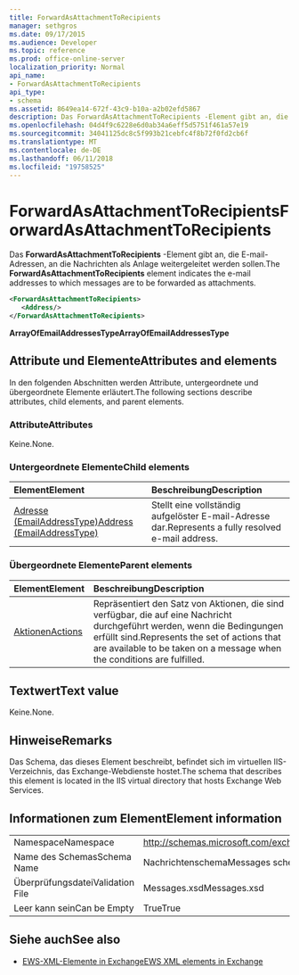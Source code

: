 ```yaml
---
title: ForwardAsAttachmentToRecipients
manager: sethgros
ms.date: 09/17/2015
ms.audience: Developer
ms.topic: reference
ms.prod: office-online-server
localization_priority: Normal
api_name:
- ForwardAsAttachmentToRecipients
api_type:
- schema
ms.assetid: 8649ea14-672f-43c9-b10a-a2b02efd5867
description: Das ForwardAsAttachmentToRecipients -Element gibt an, die E-mail-Adressen, an die Nachrichten als Anlage weitergeleitet werden sollen.
ms.openlocfilehash: 04d4f9c6228e6d0ab34a6eff5d5751f461a57e19
ms.sourcegitcommit: 34041125dc8c5f993b21cebfc4f8b72f0fd2cb6f
ms.translationtype: MT
ms.contentlocale: de-DE
ms.lasthandoff: 06/11/2018
ms.locfileid: "19758525"
---
```

# <a name="forwardasattachmenttorecipients"></a><span data-ttu-id="59e62-103">ForwardAsAttachmentToRecipients</span><span class="sxs-lookup"><span data-stu-id="59e62-103">ForwardAsAttachmentToRecipients</span></span>

<span data-ttu-id="59e62-104">Das **ForwardAsAttachmentToRecipients** -Element gibt an, die E-mail-Adressen, an die Nachrichten als Anlage weitergeleitet werden sollen.</span><span class="sxs-lookup"><span data-stu-id="59e62-104">The **ForwardAsAttachmentToRecipients** element indicates the e-mail addresses to which messages are to be forwarded as attachments.</span></span> 
  
```XML
<ForwardAsAttachmentToRecipients>
   <Address/>
</ForwardAsAttachmentToRecipients>
```

 <span data-ttu-id="59e62-105">**ArrayOfEmailAddressesType**</span><span class="sxs-lookup"><span data-stu-id="59e62-105">**ArrayOfEmailAddressesType**</span></span>
## <a name="attributes-and-elements"></a><span data-ttu-id="59e62-106">Attribute und Elemente</span><span class="sxs-lookup"><span data-stu-id="59e62-106">Attributes and elements</span></span>

<span data-ttu-id="59e62-107">In den folgenden Abschnitten werden Attribute, untergeordnete und übergeordnete Elemente erläutert.</span><span class="sxs-lookup"><span data-stu-id="59e62-107">The following sections describe attributes, child elements, and parent elements.</span></span>
  
### <a name="attributes"></a><span data-ttu-id="59e62-108">Attribute</span><span class="sxs-lookup"><span data-stu-id="59e62-108">Attributes</span></span>

<span data-ttu-id="59e62-109">Keine.</span><span class="sxs-lookup"><span data-stu-id="59e62-109">None.</span></span>
  
### <a name="child-elements"></a><span data-ttu-id="59e62-110">Untergeordnete Elemente</span><span class="sxs-lookup"><span data-stu-id="59e62-110">Child elements</span></span>

|<span data-ttu-id="59e62-111">**Element**</span><span class="sxs-lookup"><span data-stu-id="59e62-111">**Element**</span></span>|<span data-ttu-id="59e62-112">**Beschreibung**</span><span class="sxs-lookup"><span data-stu-id="59e62-112">**Description**</span></span>|
|:-----|:-----|
|[<span data-ttu-id="59e62-113">Adresse (EmailAddressType)</span><span class="sxs-lookup"><span data-stu-id="59e62-113">Address (EmailAddressType)</span></span>](address-emailaddresstype.md) <br/> |<span data-ttu-id="59e62-114">Stellt eine vollständig aufgelöster E-mail-Adresse dar.</span><span class="sxs-lookup"><span data-stu-id="59e62-114">Represents a fully resolved e-mail address.</span></span>  <br/> |
   
### <a name="parent-elements"></a><span data-ttu-id="59e62-115">Übergeordnete Elemente</span><span class="sxs-lookup"><span data-stu-id="59e62-115">Parent elements</span></span>

|<span data-ttu-id="59e62-116">**Element**</span><span class="sxs-lookup"><span data-stu-id="59e62-116">**Element**</span></span>|<span data-ttu-id="59e62-117">**Beschreibung**</span><span class="sxs-lookup"><span data-stu-id="59e62-117">**Description**</span></span>|
|:-----|:-----|
|[<span data-ttu-id="59e62-118">Aktionen</span><span class="sxs-lookup"><span data-stu-id="59e62-118">Actions</span></span>](actions.md) <br/> |<span data-ttu-id="59e62-119">Repräsentiert den Satz von Aktionen, die sind verfügbar, die auf eine Nachricht durchgeführt werden, wenn die Bedingungen erfüllt sind.</span><span class="sxs-lookup"><span data-stu-id="59e62-119">Represents the set of actions that are available to be taken on a message when the conditions are fulfilled.</span></span>  <br/> |
   
## <a name="text-value"></a><span data-ttu-id="59e62-120">Textwert</span><span class="sxs-lookup"><span data-stu-id="59e62-120">Text value</span></span>

<span data-ttu-id="59e62-121">Keine.</span><span class="sxs-lookup"><span data-stu-id="59e62-121">None.</span></span>
  
## <a name="remarks"></a><span data-ttu-id="59e62-122">Hinweise</span><span class="sxs-lookup"><span data-stu-id="59e62-122">Remarks</span></span>

<span data-ttu-id="59e62-123">Das Schema, das dieses Element beschreibt, befindet sich im virtuellen IIS-Verzeichnis, das Exchange-Webdienste hostet.</span><span class="sxs-lookup"><span data-stu-id="59e62-123">The schema that describes this element is located in the IIS virtual directory that hosts Exchange Web Services.</span></span>
  
## <a name="element-information"></a><span data-ttu-id="59e62-124">Informationen zum Element</span><span class="sxs-lookup"><span data-stu-id="59e62-124">Element information</span></span>

|||
|:-----|:-----|
|<span data-ttu-id="59e62-125">Namespace</span><span class="sxs-lookup"><span data-stu-id="59e62-125">Namespace</span></span>  <br/> |http://schemas.microsoft.com/exchange/services/2006/messages  <br/> |
|<span data-ttu-id="59e62-126">Name des Schemas</span><span class="sxs-lookup"><span data-stu-id="59e62-126">Schema Name</span></span>  <br/> |<span data-ttu-id="59e62-127">Nachrichtenschema</span><span class="sxs-lookup"><span data-stu-id="59e62-127">Messages schema</span></span>  <br/> |
|<span data-ttu-id="59e62-128">Überprüfungsdatei</span><span class="sxs-lookup"><span data-stu-id="59e62-128">Validation File</span></span>  <br/> |<span data-ttu-id="59e62-129">Messages.xsd</span><span class="sxs-lookup"><span data-stu-id="59e62-129">Messages.xsd</span></span>  <br/> |
|<span data-ttu-id="59e62-130">Leer kann sein</span><span class="sxs-lookup"><span data-stu-id="59e62-130">Can be Empty</span></span>  <br/> |<span data-ttu-id="59e62-131">True</span><span class="sxs-lookup"><span data-stu-id="59e62-131">True</span></span>  <br/> |
   
## <a name="see-also"></a><span data-ttu-id="59e62-132">Siehe auch</span><span class="sxs-lookup"><span data-stu-id="59e62-132">See also</span></span>



- [<span data-ttu-id="59e62-133">EWS-XML-Elemente in Exchange</span><span class="sxs-lookup"><span data-stu-id="59e62-133">EWS XML elements in Exchange</span></span>](ews-xml-elements-in-exchange.md)

